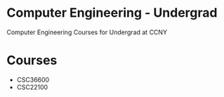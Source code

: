 # Computer Engineering - Undergrad
Computer Engineering Courses for Undergrad at CCNY

# Courses

- CSC36600
- CSC22100